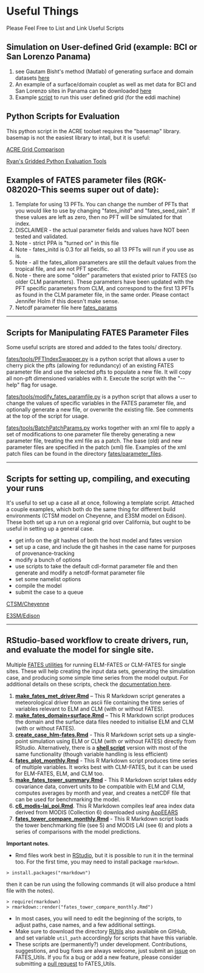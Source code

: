 # Useful Things

Please Feel Free to List and Link Useful Scripts

## Simulation on User-defined Grid (example: BCI or San Lorenzo Panama)
1) see Gautam Bisht's method (Matlab) of generating surface and domain datasets [here](https://github.com/bishtgautam/matlab-script-for-clm-sparse-grid)
2) An example of a surface/domain couplet as well as met data for BCI and San Lorenzo sites in Panama can be downloaded [here](https://ngt-data.lbl.gov/dois/NGT0086/)
3) Example [script](https://drive.google.com/file/d/1yqSvnHvg26jAZk7pfLseJcU4DCU4dR5T/view?usp=sharing) to run this user defined grid (for the eddi machine)

## Python Scripts for Evaluation

This python script in the ACRE toolset requires the "basemap" library.  basemap is not the easiest library to intall, but it is useful:

[ACRE Grid Comparison](https://github.com/NGEET/acre/blob/master/acre_gridcomp.py)

[Ryan's Gridded Python Evaluation Tools](https://github.com/rgknox/FatesMapTools)


## Examples of FATES parameter files (RGK-082020-This seems super out of date):
1) Template for using 13 PFTs. You can change the number of PFTs that you would like to use by changing "fates_initd" and "fates_seed_rain". If these values are left as zero, then no PFT will be simulated for that index.
2) DISCLAIMER - the actual parameter fields and values have NOT been tested and validated.
3) Note - strict PPA is "turned on" in this file
4) Note - fates_initd is 0.3 for all fields, so all 13 PFTs will run if you use as is.
5) Note - all the fates_allom parameters are still the default values from the tropical file, and are not PFT specific.
6) Note - there are some "older" parameters that existed prior to FATES (so older CLM parameters). These parameters have been updated with the PFT specific parameters from CLM, and correspond to the first 13 PFTs as found in the CLM parameter file, in the same order. Please contact Jennifer Holm if this doesn't make sense.
7) Netcdf parameter file here [fates_params](https://drive.google.com/file/d/0B3YITWoECxo5eVpldF90ZTNTMW8/view?usp=sharing)

***

## Scripts for Manipulating FATES Parameter Files

Some useful scripts are stored and added to the fates tools/ directory.  

[fates/tools/PFTIndexSwapper.py](https://github.com/NGEET/fates/blob/master/tools/FatesPFTIndexSwapper.py) is a python script that allows a user to cherry pick the pfts (allowing for redundancy) of an existing FATES parameter file and use the selected pfts to populate a new file. It will copy all non-pft dimensioned variables with it. Execute the script with the "--help" flag for usage.

[fates/tools/modify_fates_paramfile.py](https://github.com/NGEET/fates/blob/master/tools/modify_fates_paramfile.py) is a python script that allows a user to change the values of specific variables in the FATES parameter file, and optionally generate a new file, or overwrite the existing file.  See comments at the top of the script for usage.


[fates/tools/BatchPatchParams.py](https://github.com/NGEET/fates/blob/master/tools/BatchPatchParams.py) works together with an xml file to apply a set of modifications to one parameter file thereby generating a new parameter file, treating the xml file as a patch.  The base (old) and new parameter files are specified in the patch (xml) file.  Examples of the xml patch files can be found in the directory [fates/parameter_files](https://github.com/NGEET/fates/tree/master/parameter_files).



***

## Scripts for setting up, compiling, and executing your runs

It's useful to set up a case all at once, following a template script.  Attached a couple examples, which both do the same thing for different build environments (CTSM model on Cheyenne, and E3SM model on Edison). These both set up a run on a regional grid over California, but ought to be useful in setting up a general case.
* get info on the git hashes of both the host model and fates version
* set up a case, and include the git hashes in the case name for purposes of provenance-tracking
* modify a bunch of options
* use scripts to take the default cdl-format parameter file and then generate and modify a netcdf-format parameter file
* set some namelist options
* compile the model
* submit the case to a queue

[CTSM/Cheyenne](files/fates_ctsm_cheyenne_template.csh) 

[E3SM/Edison](files/fates_e3sm_edison_template.csh)

***

## RStudio-based workflow to create drivers, run, and evaluate the model for single site.

Multiple [FATES utilities](https://github.com/mpaiao/FATES_Utils/edit/master/) for running ELM-FATES or CLM-FATES for single sites. These will help creating the input data sets, generating the simulation case, and producing some simple time series from the model output. For additional details on these scripts, check the [documentation here](https://mpaiao.github.io/FATES_Utils/index.html).

1. [**make_fates_met_driver.Rmd**](make_fates_met_driver.Rmd) – This R Markdown script generates a meteorological driver from an ascii file containing the time series of variables relevant to ELM and CLM (with or without FATES).
2. [**make_fates_domain+surface.Rmd**](make_fates_domain+surface.Rmd) – This R Markdown script produces the domain and the surface data files needed to initialise ELM and CLM (with or without FATES).
3. [**create_case_hlm-fates.Rmd**](create_case_hlm-fates.Rmd) - This R Markdown script sets up a single-point simulation using ELM or CLM (with or without FATES) directly from RStudio.  Alternatively, there is a [**shell script**](create_case_hlm-fates.sh) version with most of the same functionality (though variable handling is less efficient) 
4. [**fates_plot_monthly.Rmd**](fates_plot_monthly.Rmd) - This R Markdown script produces time series of multiple variables.  It works best with CLM-FATES, but it can be used for ELM-FATES, ELM, and CLM too.
5. [**make_fates_tower_summary.Rmd**](make_fates_tower_summary.Rmd) - This R Markdown script takes eddy covariance data, convert units to be compatible with ELM and CLM, computes averages by month and year, and creates a netCDF file that can be used for benchmarking the model.
6. [**c6_modis-lai_poi.Rmd**](c6_modis-lai_poi.Rmd). This R Markdown compiles leaf area index data derived from MODIS (Collection 6) downloaded using [A&rho;&rho;EEARS](https://lpdaacsvc.cr.usgs.gov/appeears/)
7. [**fates_tower_compare_monthly.Rmd**](fates_tower_compare_monthly.Rmd) - This R Markdown script loads the tower benchmarking file (see 5) and MODIS LAI (see 6) and plots a series of comparisons with the model predictions.

**Important notes**.

* Rmd files work best in [RStudio](https://www.rstudio.com), but it is possible to run it in the terminal too. For the first time, you may need to install package `rmarkdown`.
```
> install.packages("rmarkdown")
```
then it can be run using the following commands (it will also produce a html file with the notes).
```
> require(rmarkdown)
> rmarkdown::render("fates_tower_compare_monthly.Rmd")
```
* In most cases, you will need to edit the beginning of the scripts, to adjust paths, case names, and a few additional settings.
* Make sure to download the directory [RUtils](RUtils) also available on GitHub, and set variable `util_path` accordingly for scripts that have this variable.
* These scripts are (permanently?) under development.  Contributions, suggestions, and bug fixes are always welcome, just submit an [issue](https://github.com/mpaiao/FATES_Utils/issues) on FATES_Utils.  If you fix a bug or add a new feature, please consider submitting a [pull request](https://github.com/mpaiao/FATES_Utils/pulls) to FATES_Utils.
